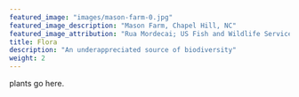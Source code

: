```yaml
---
featured_image: "images/mason-farm-0.jpg"
featured_image_description: "Mason Farm, Chapel Hill, NC"
featured_image_attribution: "Rua Mordecai; US Fish and Wildlife Service"
title: Flora 
description: "An underappreciated source of biodiversity"
weight: 2
---
```


plants go here.

